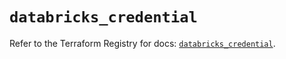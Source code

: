 # `databricks_credential`

Refer to the Terraform Registry for docs: [`databricks_credential`](https://registry.terraform.io/providers/databricks/databricks/1.89.0/docs/resources/credential).
